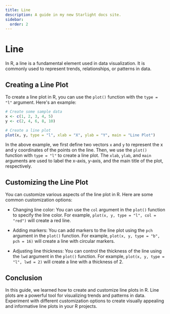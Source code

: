 ```yaml
---
title: Line
description: A guide in my new Starlight docs site.
sidebar:
  order: 2
---
```

# Line

In R, a line is a fundamental element used in data visualization. It is commonly used to represent trends, relationships, or patterns in data.

## Creating a Line Plot

To create a line plot in R, you can use the `plot()` function with the `type = "l"` argument. Here's an example:

```R
# Create some sample data
x <- c(1, 2, 3, 4, 5)
y <- c(2, 4, 6, 8, 10)

# Create a line plot
plot(x, y, type = "l", xlab = "X", ylab = "Y", main = "Line Plot")
```

In the above example, we first define two vectors `x` and `y` to represent the x and y coordinates of the points on the line. Then, we use the `plot()` function with `type = "l"` to create a line plot. The `xlab`, `ylab`, and `main` arguments are used to label the x-axis, y-axis, and the main title of the plot, respectively.

## Customizing the Line Plot

You can customize various aspects of the line plot in R. Here are some common customization options:

- Changing line color: You can use the `col` argument in the `plot()` function to specify the line color. For example, `plot(x, y, type = "l", col = "red")` will create a red line.

- Adding markers: You can add markers to the line plot using the `pch` argument in the `plot()` function. For example, `plot(x, y, type = "b", pch = 16)` will create a line with circular markers.

- Adjusting line thickness: You can control the thickness of the line using the `lwd` argument in the `plot()` function. For example, `plot(x, y, type = "l", lwd = 2)` will create a line with a thickness of 2.

## Conclusion

In this guide, we learned how to create and customize line plots in R. Line plots are a powerful tool for visualizing trends and patterns in data. Experiment with different customization options to create visually appealing and informative line plots in your R projects.

